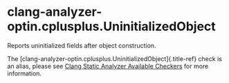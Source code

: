 # clang-analyzer-optin.cplusplus.UninitializedObject

Reports uninitialized fields after object construction.

The [clang-analyzer-optin.cplusplus.UninitializedObject]{.title-ref}
check is an alias, please see [Clang Static Analyzer Available
Checkers](https://clang.llvm.org/docs/analyzer/checkers.html#optin-cplusplus-uninitializedobject)
for more information.
